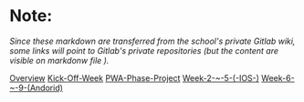 # Note:

_Since these markdown are transferred from the school's private Gitlab wiki, some links will point to Gitlab's private repositories (but the content are visible on markdonw file )._

[Overview](Home.md)
[Kick-Off-Week](Kick-Off-Week.md)
[PWA-Phase-Project](PWA-Phase-Project.md)
[Week-2-~-5-(-IOS-)](<Week-2-~-5-(-IOS-).md>)
[Week-6-~-9-(Andorid)](<Week-6-~-9-(Andorid).md>)
